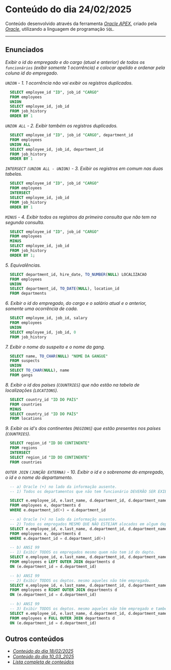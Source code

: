 # Conteúdo do dia 24/02/2025
Conteúdo desenvolvido através da ferramenta *[Oracle APEX](https://apex.oracle.com/)*, criado pela *[Oracle](https://www.oracle.com/)*, utilizando a linguagem de programação `SQL`.

---

## Enunciados
*Exibir o id do empregado e do cargo (atual e anterior) de todos os `funcionários` (exibir somente 1 ocorrência) e colocar apelido e ordenar pela coluna id do empregado.*

*`UNION` - 1. 1 ocorrência não vai exibir os registros duplicados.*
```sql
  SELECT employee_id "ID", job_id "CARGO"
  FROM employees
  UNION
  SELECT employee_id, job_id
  FROM job_history
  ORDER BY 1
```

*`UNION ALL` - 2. Exibir também os registros duplicados.*
```sql
  SELECT employee_id "ID", job_id "CARGO", department_id
  FROM employees
  UNION ALL
  SELECT employee_id, job_id, department_id
  FROM job_history
  ORDER BY 1
```

*`INTERSECT` `(UNION ALL - UNION)` - 3. Exibir os registros em comum nas duas tabelas.*
```sql
  SELECT employee_id "ID", job_id "CARGO"
  FROM employees
  INTERSECT
  SELECT employee_id, job_id
  FROM job_history
  ORDER BY 1
```

*`MINUS` - 4. Exibir todos os registros da primeira consulta que não tem na segunda consulta.*
```sql
  SELECT employee_id "ID", job_id "CARGO"
  FROM employees
  MINUS
  SELECT employee_id, job_id
  FROM job_history
  ORDER BY 1; 
```

*5. Equivalências.*
```sql
  SELECT department_id, hire_date, TO_NUMBER(NULL) LOCALIZACAO
  FROM employees
  UNION
  SELECT department_id, TO_DATE(NULL), location_id
  FROM departments
```

*6. Exibir o id do empregado, do cargo e o salário atual e o anterior, somente uma ocorrência de cada.*
```sql
  SELECT employee_id, job_id, salary
  FROM employees
  UNION
  SELECT employee_id, job_id, 0
  FROM job_history
```

*7. Exibir o nome do suspeito e o nome da gang.*
```sql
  SELECT name, TO_CHAR(NULL) "NOME DA GANGUE"
  FROM suspects
  UNION
  SELECT TO_CHAR(NULL), name
  FROM gangs
```

*8. Exibir o id dos países (`COUNTRIES`) que não estão na tabela de localizações (`LOCATIONS`).*
```sql
  SELECT country_id "ID DO PAÍS"
  FROM countries
  MINUS
  SELECT country_id "ID DO PAÍS"
  FROM locations
```

*9. Exibir os id's dos continentes (`REGIONS`) que estão presentes nos países (`COUNTRIES`).*
```sql
  SELECT region_id "ID DO CONTINENTE"
  FROM regions
  INTERSECT
  SELECT region_id "ID DO CONTINENTE"
  FROM countries
```

*`OUTER JOIN` `(JUNÇÃO EXTERNA)` - 10. Exibir o id e o sobrenome do empregado, o id e o nome do departamento.*
```sql
  -- a) Oracle (+) no lado da informação ausente.
  -- 1) Todos os departamentos que não tem funcionário DEVERÃO SER EXIBIDOS.

  SELECT e.employee_id, e.last_name, d.department_id, d.department_name
  FROM employees e, departments d
  WHERE e.department_id(+) = d.department_id
```
```sql
  -- a) Oracle (+) no lado da informação ausente.
  -- 2) Todos os empregados MESMO QUE NÃO ESTEJAM alocados em algum departamento.
  SELECT e.employee_id, e.last_name, d.department_id, d.department_name
  FROM employees e, departments d
  WHERE e.department_id = d.department_id(+)
```

```sql
  -- b) ANSI 99
  -- 1) Exibir TODOS os empregados mesmo quem não tem id do depto.
  SELECT e.employee_id, e.last_name, d.department_id, d.department_name
  FROM employees e LEFT OUTER JOIN departments d
  ON (e.department_id = d.department_id)
```
```sql
  -- b) ANSI 99
  -- 2) Exibir TODOS os deptos. mesmo aqueles não têm empregado.
  SELECT e.employee_id, e.last_name, d.department_id, d.department_name
  FROM employees e RIGHT OUTER JOIN departments d
  ON (e.department_id = d.department_id)
```

```sql
  -- b) ANSI 99
  -- 3) Exibir TODOS os deptos. mesmo aqueles não têm empregado e também TODOS os empregados que não depto.
  SELECT e.employee_id, e.last_name, d.department_id, d.department_name
  FROM employees e FULL OUTER JOIN departments d
  ON (e.department_id = d.department_id)
```

## Outros conteúdos
- *[Conteúdo do dia 18/02/2025](https://github.com/isaquesv/LdBD-tarefas/blob/master/src/003-18_02_2025.md)*
- *[Conteúdo do dia 10_03_2025](https://github.com/isaquesv/LdBD-tarefas/blob/master/src/005-10_03_2025.md)*
- *[Lista completa de conteúdos](https://github.com/isaquesv/LdBD-tarefas/blob/master/README.md)*

